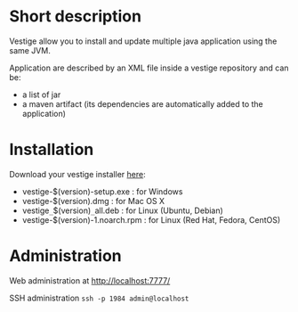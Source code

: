 # Short description #

Vestige allow you to install and update multiple java application using the same JVM.

Application are described by an XML file inside a vestige repository and can be:
  * a list of jar
  * a maven artifact (its dependencies are automatically added to the application)

# Installation #
Download your vestige installer [here](http://www.gaellalire.fr/vestige):

  * vestige-$(version)-setup.exe : for Windows
  * vestige-$(version).dmg : for Mac OS X
  * vestige`_`$(version)`_`all.deb : for Linux (Ubuntu, Debian)
  * vestige-$(version)-1.noarch.rpm : for Linux (Red Hat, Fedora, CentOS)

# Administration #

Web administration at [http://localhost:7777/](http://localhost:7777/)

SSH administration
`ssh -p 1984 admin@localhost`